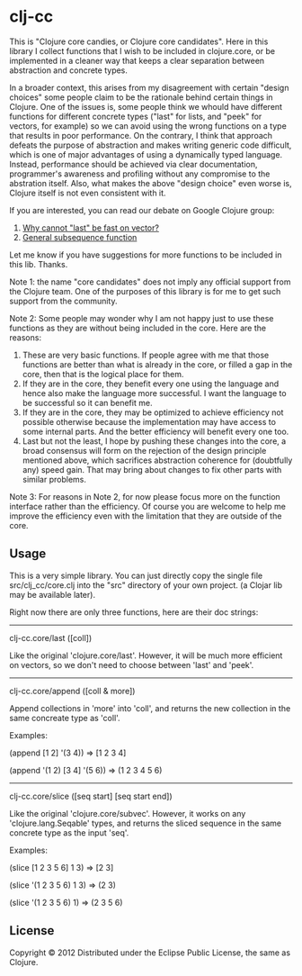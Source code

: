 # clj-cc

This is "Clojure core candies, or Clojure core candidates". Here in this library I collect
functions that I wish to be included in clojure.core, or be implemented in a cleaner way
that keeps a clear separation between abstraction and concrete types.

In a broader context, this arises from my disagreement with certain "design choices" some
people claim to be the rationale behind certain things in Clojure. One of the issues is, some people
think we whould have different functions for different concrete types ("last" for lists, and
"peek" for vectors, for example) so we can avoid using the wrong functions on a type that results
in poor performance. On the contrary, I think that approach defeats the purpose of abstraction and
makes writing generic code difficult, which is one of major advantages of using a dynamically typed
language. Instead, performance should be achieved via clear documentation, programmer's
awareness and profiling without any compromise to the abstration itself. Also, what makes the 
above "design choice" even worse is, Clojure itself is not even consistent with it.

If you are interested, you can read our debate on Google Clojure group:
<ol>
<li><a href="https://groups.google.com/forum/?fromgroups#!topic/clojure/apkNXk08Xes">Why cannot "last" be fast on vector?</a>
</li>
<li><a href="https://groups.google.com/forum/?fromgroups#!topic/clojure/q4iN7OLfjkU">General subsequence function</a>
</li>
</ol>

Let me know if you have suggestions for more functions to be included in this lib. Thanks.

Note 1: the name "core candidates" does not imply any official support from the Clojure
team. One of the purposes of this library is for me to get such support from the
community.

Note 2: Some people may wonder why I am not happy just to use these functions as they are
without being included in the core. Here are the reasons:

<ol>
<li>
   These are very basic functions. If people agree with me that those functions are better
   than what is already in the core, or filled a gap in the core, then that is the logical
   place for them.
</li>

<li>
   If they are in the core, they benefit every one using the language and hence also make
   the language more successful. I want the language to be successful so it can benefit
   me.
</li>

<li>
   If they are in the core, they may be optimized to achieve efficiency not possible
   otherwise because the implementation may have access to some internal parts. And the
   better efficiency will benefit every one too.
</li>

<li>
   Last but not the least, I hope by pushing these changes into the core, a broad
   consensus will form on the rejection of the design principle mentioned above, which
   sacrifices abstraction coherence for (doubtfully any) speed gain. That may bring about
   changes to fix other parts with similar problems.
</li>
</ol>

Note 3: For reasons in Note 2, for now please focus more on the function interface rather
than the efficiency. Of course you are welcome to help me improve the efficiency even with
the limitation that they are outside of the core.

## Usage

This is a very simple library. You can just directly copy the single file
src/clj_cc/core.clj into the "src" directory of your own project.
(a Clojar lib may be available later).

Right now there are only three functions, here are their doc strings:

-------------------------
clj-cc.core/last
([coll])

  Like the original 'clojure.core/last'. However, it will be much more efficient on
  vectors, so we don't need to choose between 'last' and 'peek'.

-------------------------
clj-cc.core/append
([coll & more])

  Append collections in 'more' into 'coll', and returns the new collection in the same concreate type as 'coll'.

Examples:

(append [1 2] '(3 4)) => [1 2 3 4]

(append '(1 2) [3 4] '(5 6)) => (1 2 3 4 5 6)

-------------------------
clj-cc.core/slice
([seq start] [seq start end])

  Like the original 'clojure.core/subvec'. However, it works on any 'clojure.lang.Seqable'
  types, and returns the sliced sequence in the same concrete type as the input 'seq'.

Examples:

(slice [1 2 3 5 6] 1 3) => [2 3]

(slice '(1 2 3 5 6) 1 3) => (2 3)

(slice '(1 2 3 5 6) 1) => (2 3 5 6)

## License

Copyright © 2012
Distributed under the Eclipse Public License, the same as Clojure.
